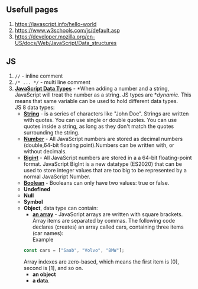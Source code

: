 ## Usefull pages ##
1. https://javascript.info/hello-world
2. https://www.w3schools.com/js/default.asp
3. https://developer.mozilla.org/en-US/docs/Web/JavaScript/Data_structures

## JS ##
1. `//` -  inline comment
2. `/* ... */` - multi line comment
3. [**JavaScript Data Types**](https://www.w3schools.com/js/js_datatypes.asp) - *When adding a number and a string, JavaScript will treat the number as a string. JS types are **dynamic*. This means that same variable can be used to hold different data types.   
JS 8 data types:  
    + [**String**](https://www.w3schools.com/js/js_strings.asp) - is a series of characters like "John Doe". Strings are written with quotes. You can use single or double quotes. You can use quotes inside a string, as long as they don't match the quotes surrounding the string.
    + [**Number**](https://www.w3schools.com/js/js_numbers.asp) - All JavaScript numbers are stored as decimal numbers (double,64-bit floating point).Numbers can be written with, or without decimals.
    + [**Bigint**](https://www.w3schools.com/js/js_bigint.asp) - All JavaScript numbers are stored in a a 64-bit floating-point format. JavaScript BigInt is a new datatype (ES2020) that can be used to store integer values that are too big to be represented by a normal JavaScript Number.
    + [**Boolean**](https://www.w3schools.com/js/js_booleans.asp) - Booleans can only have two values: true or false.
    + **Undefined**
    + **Null**
    + **Symbol**
    + **Object**, data type can contain: 
        + [**an array**](https://www.w3schools.com/js/js_arrays.asp) - JavaScript arrays are written with square brackets. Array items are separated by commas. The following code declares (creates) an array called cars, containing three items (car names):  
        Example
        ``` javascript
        const cars = ["Saab", "Volvo", "BMW"];
        ```
        Array indexes are zero-based, which means the first item is [0], second is [1], and so on.
        + **an object**
        + **a data**.